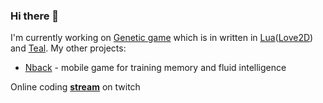 ### Hi there 👋

<!--
**nagolove/nagolove** is a ✨ _special_ ✨ repository because its `README.md` (this file) appears on your GitHub profile.

Here are some ideas to get you started:

- 🔭 I’m currently working on ...
- 🌱 I’m currently learning ...
- 👯 I’m looking to collaborate on ...
- 🤔 I’m looking for help with ...
- 💬 Ask me about ...
- 📫 How to reach me: ...
- 😄 Pronouns: ...
- ⚡ Fun fact: ...
-->

I'm currently working on [Genetic game](https://github.com/nagolove/automato) which is in written in [Lua](https://www.lua.org/)([Love2D](https://love2d.org/)) and [Teal](https://github.com/teal-language/tl).
My other projects:
  * [Nback](https://github.com/nagolove/nback2) - mobile game for training memory and fluid intelligence

Online coding **[stream](https://www.twitch.tv/dvkarandeev)** on twitch
